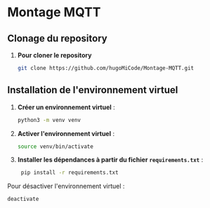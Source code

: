# Montage MQTT

## Clonage du repository

1. **Pour cloner le repository**

    ```bash
    git clone https://github.com/hugoMiCode/Montage-MQTT.git
    ```

## Installation de l'environnement virtuel

1. **Créer un environnement virtuel** :

    ```bash
    python3 -m venv venv
    ```

2. **Activer l'environnement virtuel** :

    ```bash
    source venv/bin/activate
    ```

3. **Installer les dépendances à partir du fichier `requirements.txt`** :

   ```bash
    pip install -r requirements.txt
   ```

Pour désactiver l'environnement virtuel :

```bash
deactivate
```
